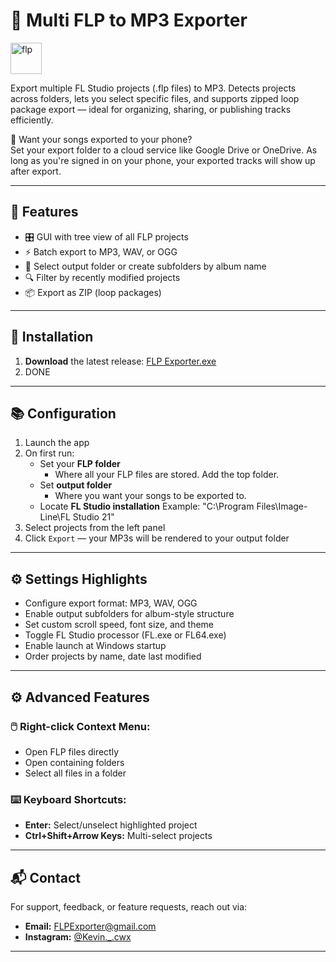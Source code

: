 # 🎵 Multi FLP to MP3 Exporter

<img src="https://www.image-line.com/static/assets/nav-logo-fruit.41db863.png" alt="flp" width="50"/>

Export multiple FL Studio projects (.flp files) to MP3. Detects projects across folders, lets you select specific files, and supports zipped loop package export — ideal for organizing, sharing, or publishing tracks efficiently. 

📱 Want your songs exported to your phone?  
Set your export folder to a cloud service like Google Drive or OneDrive. As long as you're signed in on your phone, your exported tracks will show up after export.

---

## 🧩 Features

- 🎛️ GUI with tree view of all FLP projects
- ⚡ Batch export to MP3, WAV, or OGG
- 📁 Select output folder or create subfolders by album name
- 🔍 Filter by recently modified projects
- 📦 Export as ZIP (loop packages)

---

## 🚀 Installation

1. **Download** the latest release: [FLP Exporter.exe](https://github.com/Kevin-cwx/Multi-FLP-to-MP3-Exporter/raw/main/dist/Download/FLP%20Exporter.exe)  
2. DONE


---

## 📚 Configuration

1. Launch the app
2. On first run:
   - Set your **FLP folder** 
        - Where all your FLP files are stored. Add the top folder.
   - Set **output folder**
        - Where you want your songs to be exported to.
   - Locate **FL Studio installation**
        Example: "C:\Program Files\Image-Line\FL Studio 21\"
3. Select projects from the left panel
4. Click `Export` — your MP3s will be rendered to your output folder

---

## ⚙️ Settings Highlights

- Configure export format: MP3, WAV, OGG
- Enable output subfolders for album-style structure
- Set custom scroll speed, font size, and theme
- Toggle FL Studio processor (FL.exe or FL64.exe)
- Enable launch at Windows startup
- Order projects by name, date last modified

---
## ⚙️ Advanced Features

### 🖱️ Right-click Context Menu:

- Open FLP files directly  
- Open containing folders  
- Select all files in a folder  

### ⌨️ Keyboard Shortcuts:

- **Enter:** Select/unselect highlighted project  
- **Ctrl+Shift+Arrow Keys:** Multi-select projects  


---
## 📬 Contact

For support, feedback, or feature requests, reach out via:

- **Email:** FLPExporter@gmail.com
- **Instagram:** [@Kevin._.cwx](https://www.instagram.com/Kevin._.cwx)

---
